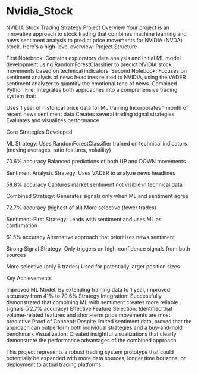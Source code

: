 # Nvidia_Stock

NVIDIA Stock Trading Strategy Project Overview
Your project is an innovative approach to stock trading that combines machine learning and news sentiment analysis to predict price movements for NVIDIA (NVDA) stock. Here's a high-level overview:
Project Structure

First Notebook: Contains exploratory data analysis and initial ML model development using RandomForestClassifier to predict NVIDIA stock movements based on technical indicators.
Second Notebook: Focuses on sentiment analysis of news headlines related to NVIDIA, using the VADER sentiment analyzer to quantify the emotional tone of news.
Combined Python File: Integrates both approaches into a comprehensive trading system that:

Uses 1 year of historical price data for ML training
Incorporates 1 month of recent news sentiment data
Creates several trading signal strategies
Evaluates and visualizes performance



Core Strategies Developed

ML Strategy: Uses RandomForestClassifier trained on technical indicators (moving averages, ratio features, volatility)

70.6% accuracy
Balanced predictions of both UP and DOWN movements


Sentiment Analysis Strategy: Uses VADER to analyze news headlines

58.8% accuracy
Captures market sentiment not visible in technical data


Combined Strategy: Generates signals only when ML and sentiment agree

72.7% accuracy (highest of all)
More selective (fewer trades)


Sentiment-First Strategy: Leads with sentiment and uses ML as confirmation

61.5% accuracy
Alternative approach that prioritizes news sentiment


Strong Signal Strategy: Only triggers on high-confidence signals from both sources

More selective (only 6 trades)
Used for potentially larger position sizes



Key Achievements

Improved ML Model: By extending training data to 1 year, improved accuracy from 41% to 70.6%
Strategy Integration: Successfully demonstrated that combining ML with sentiment creates more reliable signals (72.7% accuracy)
Effective Feature Selection: Identified that volume-related features and short-term price movements are most predictive
Proof of Concept: Despite limited sentiment data, proved that the approach can outperform both individual strategies and a buy-and-hold benchmark
Visualization: Created insightful visualizations that clearly demonstrate the performance advantages of the combined approach

This project represents a robust trading system prototype that could potentially be expanded with more data sources, longer time horizons, or deployment to actual trading platforms.
